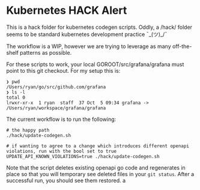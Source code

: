 # Kubernetes HACK Alert

This is a hack folder for kubernetes codegen scripts. Oddly, a /hack/ folder seems to be standard kubernetes development practice ¯\_(ツ)\_/¯

The workflow is a WIP, however we are trying to leverage as many off-the-shelf patterns as possible.

For these scripts to work, your local GOROOT/src/grafana/grafana must point to this git checkout. For my setup this is:

```
❯ pwd
/Users/ryan/go/src/github.com/grafana
❯ ls -l
total 0
lrwxr-xr-x  1 ryan  staff  37 Oct  5 09:34 grafana -> /Users/ryan/workspace/grafana/grafana
```

The current workflow is to run the following:

```shell
# the happy path
./hack/update-codegen.sh

# if wanting to agree to a change which introduces different openapi violations, run with the bool set to true
UPDATE_API_KNOWN_VIOLATIONS=true ./hack/update-codegen.sh
```

Note that the script deletes existing openapi go code and regenerates in place so that you will temporary see
deleted files in your `git status`. After a successful run, you should see them restored.
a
